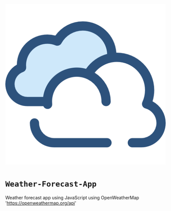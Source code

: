 ![icon](Weather-App/images/cloudy.png)
# `Weather-Forecast-App`
Weather forecast app using JavaScript
using OpenWeatherMap 'https://openweathermap.org/api'
